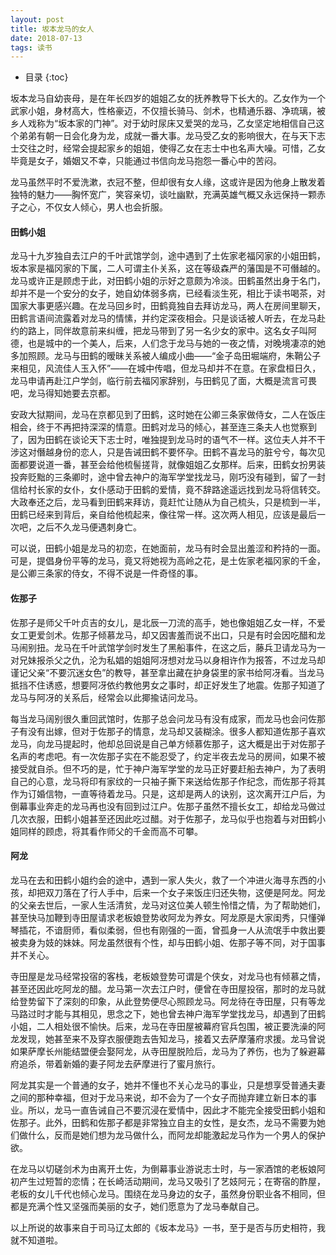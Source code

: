 ```yaml
---
layout: post
title: 坂本龙马的女人
date: 2018-07-13
tags: 读书
---
```


* 目录
{:toc}

坂本龙马自幼丧母，是在年长四岁的姐姐乙女的抚养教导下长大的。乙女作为一个武家小姐，身材高大，性格豪迈，不仅擅长骑马、剑术，也精通乐器、净琉璃，被乡人戏称为“坂本家的门神”。对于幼时尿床又爱哭的龙马，乙女坚定地相信自己这个弟弟有朝一日会化身为龙，成就一番大事。龙马受乙女的影响很大，在与天下志士交往之时，经常会提起家乡的姐姐，使得乙女在志士中也名声大噪。可惜，乙女毕竟是女子，婚姻又不幸，只能通过书信向龙马抱怨一番心中的苦闷。

龙马虽然平时不爱洗漱，衣冠不整，但却很有女人缘，这或许是因为他身上散发着独特的魅力——胸怀宽广，笑容亲切，谈吐幽默，充满英雄气概又永远保持一颗赤子之心，不仅女人倾心，男人也会折服。

#### 田鹤小姐
龙马十九岁独自去江户的千叶武馆学剑，途中遇到了土佐家老福冈家的小姐田鹤，坂本家是福冈家的下属，二人可谓主仆关系，这在等级森严的藩国是不可僭越的。龙马或许正是顾虑于此，对田鹤小姐的示好之意颇为冷淡。田鹤虽然出身于名门，却并不是一个安分的女子，她自幼体弱多病，已经看淡生死，相比于读书喝茶，对国家大事更感兴趣。在龙马回乡时，田鹤竟独自去拜访龙马，两人在房间里聊天，田鹤言语间流露着对龙马的情愫，并约定深夜相会。只是谈话被人听去，在龙马赴约的路上，同伴故意前来纠缠，把龙马带到了另一名少女的家中。这名女子叫阿德，也是城中的一个美人，后来，人们念于龙马与她的一夜之情，对晚境凄凉的她多加照顾。龙马与田鹤的暧昧关系被人编成小曲——“金子岛田堀端府，朱鞘公子来相见，风流佳人玉入怀”——在城中传唱，但龙马却并不在意。在家盘桓日久，龙马申请再赴江户学剑，临行前去福冈家辞别，与田鹤见了面，大概是流言可畏吧，龙马得知她要去京都。

安政大狱期间，龙马在京都见到了田鹤，这时她在公卿三条家做侍女，二人在饭庄相会，终于不再把持深深的情意。田鹤对龙马的倾心，甚至连三条夫人也觉察到了，因为田鹤在谈论天下志士时，唯独提到龙马时的语气不一样。这位夫人并不干涉这对僭越身份的恋人，只是告诫田鹤不要怀孕。田鹤不喜龙马的脏兮兮，每次见面都要说道一番，甚至会给他梳髻搓背，就像姐姐乙女那样。后来，田鹤女扮男装投奔贬黜的三条卿时，途中曾去神户的海军学堂找龙马，刚巧没有碰到，留了一封信给村长家的女仆，女仆感动于田鹤的爱情，竟不辞路途遥远找到龙马将信转交。大政奉还之后，龙马看到田鹤来拜访，竟赶忙让随从为自己梳头，只是梳到一半，田鹤已经来到背后，亲自给他梳起来，像往常一样。这次两人相见，应该是最后一次吧，之后不久龙马便遇刺身亡。

可以说，田鹤小姐是龙马的初恋，在她面前，龙马有时会显出羞涩和矜持的一面。可是，提倡身份平等的龙马，竟又将她视为高岭之花，是土佐家老福冈家的千金，是公卿三条家的侍女，不得不说是一件奇怪的事。

#### 佐那子
佐那子是师父千叶贞吉的女儿，是北辰一刀流的高手，她也像姐姐乙女一样，不爱女工更爱剑术。佐那子倾慕龙马，却又因害羞而说不出口，只是有时会因吃醋和龙马闹别扭。龙马在千叶武馆学剑时发生了黑船事件，在这之后，藤兵卫请龙马为一对兄妹报杀父之仇，沦为私娼的姐姐阿冴想对龙马以身相许作为报答，不过龙马却谨记父亲“不要沉迷女色”的教导，甚至拿出藏在护身袋里的家书给阿冴看。当龙马抵挡不住诱惑，想要阿冴依约教他男女之事时，却正好发生了地震。佐那子知道了龙马与阿冴的关系后，经常会以此揶揄诘问龙马。

每当龙马阔别很久重回武馆时，佐那子总会问龙马有没有成家，而龙马也会问佐那子有没有出嫁，但对于佐那子的情意，龙马却又装糊涂。很多人都知道佐那子喜欢龙马，向龙马提起时，他却总回说是自己单方倾慕佐那子，这大概是出于对佐那子名声的考虑吧。有一次佐那子实在不能忍受了，约定半夜去龙马的房间，如果不被接受就自杀。但不巧的是，忙于神户海军学堂的龙马正好要赶船去神户，为了表明自己的心意，龙马将印有家纹的一只袖子撕下来送给佐那子作纪念，而佐那子将其作为订婚信物，一直等待着龙马。只是，这却是两人的诀别，这次离开江户后，为倒幕事业奔走的龙马再也没有回到过江户。佐那子虽然不擅长女工，却给龙马做过几次衣服，田鹤小姐甚至还因此吃过醋。对于佐那子，龙马似乎也抱着与对田鹤小姐同样的顾虑，将其看作师父的千金而高不可攀。

#### 阿龙
龙马在去和田鹤小姐约会的途中，遇到一家人失火，救了一个冲进火海寻东西的小孩，却把双刀落在了行人手中，后来一个女子来饭庄归还失物，这便是阿龙。阿龙的父亲去世后，一家人生活清贫，龙马对这位美人顿生怜惜之情，为了帮助她们，甚至快马加鞭到寺田屋请求老板娘登势收阿龙为养女。阿龙原是大家闺秀，只懂弹琴插花，不谙厨师，看似柔弱，但也有刚强的一面，曾孤身一人从流氓手中救出要被卖身为妓的妹妹。阿龙虽然很有个性，却与田鹤小姐、佐那子等不同，对于国事并不关心。

寺田屋是龙马经常投宿的客栈，老板娘登势可谓是个侠女，对龙马也有倾慕之情，甚至还因此吃阿龙的醋。龙马第一次去江户时，便曾在寺田屋投宿，那时的龙马就给登势留下了深刻的印象，从此登势便尽心照顾龙马。阿龙待在寺田屋，只有等龙马路过时才能与其相见，思念之下，她也曾去神户海军学堂找龙马，却遇到了田鹤小姐，二人相处很不愉快。后来，龙马在寺田屋被幕府官兵包围，被正要洗澡的阿龙发现，她甚至来不及穿衣服便跑去告知龙马，接着又去萨摩藩府求援。龙马曾说如果萨摩长州能结盟便会娶阿龙，从寺田屋脱险后，龙马为了养伤，也为了躲避幕府追杀，带着新婚的妻子阿龙去萨摩进行了蜜月旅行。

阿龙其实是一个普通的女子，她并不懂也不关心龙马的事业，只是想享受普通夫妻之间的那种幸福，但对于龙马来说，却不会为了一个女子而抛弃建立新日本的事业。所以，龙马一直告诫自己不要沉浸在爱情中，因此才不能完全接受田鹤小姐和佐那子。此外，田鹤和佐那子都是非常独立自主的女性，是女杰，龙马不需要为她们做什么，反而是她们想为龙马做什么，而阿龙却能激起龙马作为一个男人的保护欲。

在龙马以切磋剑术为由离开土佐，为倒幕事业游说志士时，与一家酒馆的老板娘阿初产生过短暂的恋情；在长崎活动期间，龙马又吸引了艺妓阿元；在寄宿的酢屋，老板的女儿千代也倾心龙马。围绕在龙马身边的女子，虽然身份职业各不相同，但都是充满个性又坚强而美丽的女子，她们愿意为了龙马奉献自己。

以上所说的故事来自于司马辽太郎的《坂本龙马》一书，至于是否与历史相符，我就不知道啦。